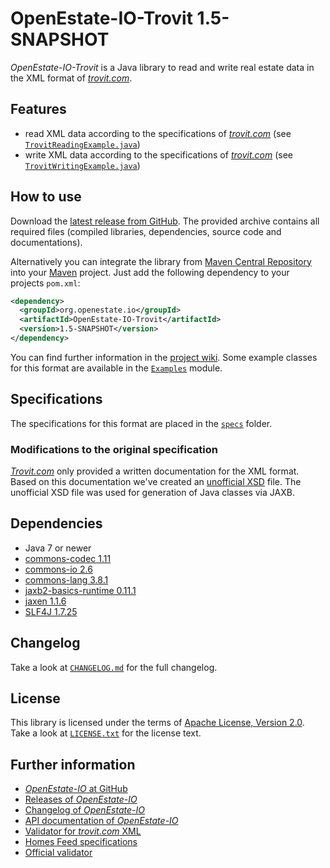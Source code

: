 OpenEstate-IO-Trovit 1.5-SNAPSHOT
=================================

*OpenEstate-IO-Trovit* is a Java library to read and write real estate data in
the XML format of [*trovit.com*](https://www.trovit.com/).


Features
--------

-   read XML data according to the specifications of
    [*trovit.com*](https://www.trovit.com/)
    (see [`TrovitReadingExample.java`](https://github.com/OpenEstate/OpenEstate-IO/blob/develop/Examples/src/main/java/org/openestate/io/examples/TrovitReadingExample.java))
-   write XML data according to the specifications of
    [*trovit.com*](https://www.trovit.com/)
    (see [`TrovitWritingExample.java`](https://github.com/OpenEstate/OpenEstate-IO/blob/develop/Examples/src/main/java/org/openestate/io/examples/TrovitWritingExample.java))


How to use
----------

Download the [latest release from GitHub](https://github.com/OpenEstate/OpenEstate-IO/releases/latest).
The provided archive contains all required files (compiled libraries,
dependencies, source code and documentations).

Alternatively you can integrate the library from
[Maven Central Repository](https://search.maven.org/#search|ga|1|org.openestate.io)
into your [Maven](https://maven.apache.org/) project. Just add the following
dependency to your projects `pom.xml`:

```xml
<dependency>
  <groupId>org.openestate.io</groupId>
  <artifactId>OpenEstate-IO-Trovit</artifactId>
  <version>1.5-SNAPSHOT</version>
</dependency>
```

You can find further information in the
[project wiki](https://github.com/OpenEstate/OpenEstate-IO/wiki/Usage-Trovit).
Some example classes for this format are available in the
[`Examples`](https://github.com/OpenEstate/OpenEstate-IO/tree/develop/Examples)
module.


Specifications
--------------

The specifications for this format are placed in the [`specs`](specs) folder.


### Modifications to the original specification

[*Trovit.com*](https://www.trovit.com/) only provided a written documentation for
the XML format. Based on this documentation we've created an
[unofficial XSD](specs/unofficial.xsd) file. The unofficial XSD file was used
for generation of Java classes via JAXB.


Dependencies
------------

-   Java 7 or newer
-   [commons-codec 1.11](https://commons.apache.org/proper/commons-codec/)
-   [commons-io 2.6](https://commons.apache.org/proper/commons-io/)
-   [commons-lang 3.8.1](https://commons.apache.org/proper/commons-lang/)
-   [jaxb2-basics-runtime 0.11.1](https://github.com/highsource/jaxb2-basics)
-   [jaxen 1.1.6](https://github.com/jaxen-xpath/jaxen)
-   [SLF4J 1.7.25](https://www.slf4j.org/)


Changelog
---------

Take a look at
[`CHANGELOG.md`](https://github.com/OpenEstate/OpenEstate-IO/blob/develop/CHANGELOG.md)
for the full changelog.


License
-------

This library is licensed under the terms of
[Apache License, Version 2.0](https://www.apache.org/licenses/LICENSE-2.0.html).
Take a look at
[`LICENSE.txt`](https://github.com/OpenEstate/OpenEstate-IO/blob/develop/LICENSE.txt)
for the license text.


Further information
-------------------

-   [*OpenEstate-IO* at GitHub](https://github.com/OpenEstate/OpenEstate-IO)
-   [Releases of *OpenEstate-IO*](https://github.com/OpenEstate/OpenEstate-IO/releases)
-   [Changelog of *OpenEstate-IO*](https://github.com/OpenEstate/OpenEstate-IO/blob/develop/CHANGELOG.md)
-   [API documentation of *OpenEstate-IO*](https://media.openestate.org/apidocs/OpenEstate-IO/)
-   [Validator for *trovit.com* XML](https://validator.openestate.org/)
-   [Homes Feed specifications](https://corporate.trovit.com/feed-us-homes/)
-   [Official validator](https://corporate.trovit.com/validator/)
